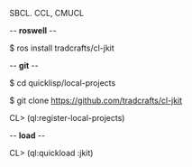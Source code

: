 <!--dd -*- coding: utf-8 -*- -->  

SBCL. CCL, CMUCL

-- **roswell** --

$ ros install tradcrafts/cl-jkit

-- **git** --

$ cd quicklisp/local-projects

$ git clone https://github.com/tradcrafts/cl-jkit

CL> (ql:register-local-projects)


-- **load** --

CL> (ql:quickload :jkit)
